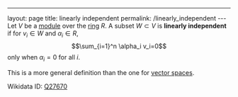 ---
 layout: page
 title: linearly independent
 permalink: /linearly_independent
---Let $V$ be a [module](https://defsmath.github.io/DefsMath/module_over_a_ring) over the [ring](https://defsmath.github.io/DefsMath/ring) $R$. A subset $W \subset V$ is **linearly independent** if for $v_i \in W$ and $\alpha_i \in R$, $$\sum_{i=1}^n \alpha_i v_i=0$$ only when $\alpha_i = 0$ for all $i$.

This is a more general definition than the one for [vector spaces](https://defsmath.github.io/DefsMath/vector_space).

Wikidata ID: [Q27670](https://www.wikidata.org/wiki/Q27670)